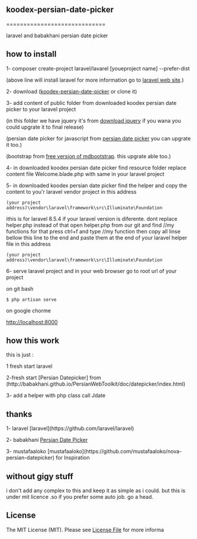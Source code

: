 ## koodex-persian-date-picker
=============================
<p>
laravel and babakhani persian date picker
</p>

## how to install
<p>
1- composer create-project laravel/lavarel [youeproject name] --prefer-dist
</p>
<p>
(above line will install laravel for more information go to <a href="https://laravel.com/docs/">laravel web site</a>.)
</p>
<p>
2- download (<a href="https://github.com/gitKoodex/koodex-persian-date-picker.git">koodex-persian-date-picker</a> or clone it)
</p>
<p>
3- add content of public folder from downloaded koodex persian date picker to your laravel project
</p>
<p>
(in this folder we have jquery it's from <a href="https://jquery.com/download/">download jquery</a> if you wana you could upgrate it to final release)
</p>
<p>
(persian date picker for javascript from <a href="http://babakhani.github.io/PersianWebToolkit/beta/datepicker/">persian date picker</a> you can upgrate it too.)
</p>
<p>
(bootstrap from <a href="https://mdbootstrap.com/">free version of mdbootstrap</a>. this upgrate able too.)
</p>
<p>
4- in downloaded koodex persian date picker find resource folder replace content file Welcome.blade.php with same in your laravel project
</p>
<p>
5- in downloaded koodex persian date picker find the helper and copy the content to you'r laravel vendor project in this address
</p>

```
(your project address)\vendor\laravel\framework\src\Illuminate\Foundation
```
<p>
ithis is for laravel 8.5.4 if your laravel version is diferente. dont replace helper.php instead of that open helper.php from our git and find //my functions for that press ctrl+f and type //my function then copy all linse bellow this line to the end and paste them at the end of your laravel helper file in this address
</p>

```
(your project address)\vendor\laravel\framework\src\Illuminate\Foundation
```

<p>
6- serve laravel project and in your web browser go to root url of your project
</p>
<p>
on git bash
</p>

```
$ php artisan serve
```

<p>
on google chorme
</p>
<p>
<a href="http://localhost:8000">http://localhost:8000</a>
</p>

## how this work
<p>
this is just :
<p>
1 fresh start laravel 
</p>
<p>
2-fresh start [Persian Datepicker] from (http://babakhani.github.io/PersianWebToolkit/doc/datepicker/index.html)
</p>
<p>
3- add a helper with php class call Jdate
</p>

## thanks
<p>
    1- laravel [laravel](https://github.com/laravel/laravel)
</p>
<p>
    2- babakhani <a href="http://babakhani.github.io/PersianWebToolkit/doc/datepicker/index.html">Persian Date Picker</a>
</p>
<p>
    3- mustafaaloko [mustafaaloko](https://github.com/mustafaaloko/nova-persian-datepicker) for Inspiration
</p>

## without gigy stuff 
i don't add any complex to this and keep it as simple as i could.
but this is under mit licence .so if you prefer some auto job.
go a head.

## License

The MIT License (MIT). Please see [License File](LICENSE.md) for more informa
 


